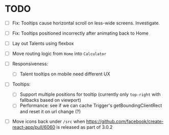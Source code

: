 # TODO

- [ ] Fix: Tooltips cause horizontal scroll on less-wide screens. Investigate.
- [ ] Fix: Tooltips positioned incorrectly after animating back to Home

- [ ] Lay out Talents using flexbox
- [ ] Move routing logic from `Home` into `Calculator`
- [ ] Responsiveness:
  - [ ] Talent tooltips on mobile need different UX
- [ ] Tooltips: 
  - [ ] Support multiple positions for tooltip (currently only `top-right` with fallbacks based on viewport)
  - [ ] Performance: see if we can cache Trigger's getBoundingClientRect and reset it on url change (?)

- [ ] Move icons back under `/src` when https://github.com/facebook/create-react-app/pull/6060 is released as part of 3.0.2